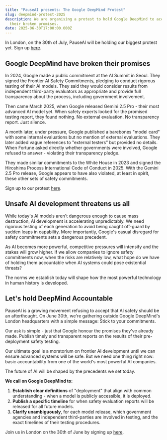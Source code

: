 ```yaml
---
title: "PauseAI presents: The Google DeepMind Protest"
slug: deepmind-protest-2025
description: We are organising a protest to hold Google DeepMind to account for
  their broken promises.
date: 2025-06-30T17:00:00.000Z
---
```

In London, on the 30th of July, PauseAI will be holding our biggest protest yet. Sign up [here](https://lu.ma/bvffgzmb).

## Google DeepMind have broken their promises

In 2024, Google made a public commitment at the AI Summit in Seoul. They signed the Frontier AI Safety Commitments, pledging to conduct rigorous testing of their AI models. They said they would consider results from independent third-party evaluators as appropriate and provide full transparency about the process, including government involvement.

​Then came March 2025, when Google released Gemini 2.5 Pro - their most advanced AI model yet. When safety experts looked for the promised testing report, they found nothing. No external evaluation. No transparency report. Just silence.

​A month later, under pressure, Google published a barebones "model card" with some internal evaluations but no mention of external evaluations. They later added vague references to "external testers" but provided no details. When Fortune asked directly whether governments were involved, Google refused to answer - violating their transparency pledge.

​They made similar commitments to the White House in 2023 and signed the Hiroshima Process International Code of Conduct in 2025. With the Gemini 2.5 Pro release, Google appears to have also violated, at least in spirit, these other sets of safety commitments.

Sign up to our protest [here](https://lu.ma/bvffgzmb).

## Unsafe AI development threatens us all

​While today's AI models aren't dangerous enough to cause mass destruction, AI development is accelerating unpredictably. We need rigorous testing of each generation to avoid being caught off-guard by sudden leaps in capability. More importantly, Google's casual disregard for safety commitments sets a dangerous precedent.

​As AI becomes more powerful, competitive pressures will intensify and the stakes will grow higher. If we allow companies to ignore safety commitments now, when the risks are relatively low, what hope do we have of holding them accountable when AI systems could pose existential threats?

​The norms we establish today will shape how the most powerful technology in human history is developed.

## Let's hold DeepMind Accountable

​PauseAI is a growing movement refusing to accept that AI safety should be an afterthought. On June 30th, we're gathering outside Google DeepMind's London headquarters with a simple message: Stick to your commitments.

​Our ask is simple - just that Google honour the promises they've already made. Publish timely and transparent reports on the results of their pre-deployment safety testing.

​Our ultimate goal is a moratorium on frontier AI development until we can ensure advanced systems will be safe. But we need one thing right now: basic accountability from one of the world's most powerful AI companies.

​The future of AI will be shaped by the precedents we set today.

​**We call on Google DeepMind to:**

1. ​**Establish clear definitions** of "deployment" that align with common understanding - when a model is publicly accessible, it is deployed.
2. ​**Publish a specific timeline** for when safety evaluation reports will be released for all future models.
3. ​**Clarify unambiguously**, for each model release, which government agencies and independent third-parties are involved in testing, and the exact timelines of their testing procedures.

Join us in London on the 30th of June by signing up [here](https://lu.ma/bvffgzmb).
